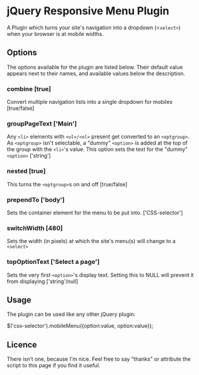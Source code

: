 # jQuery Responsive Menu Plugin
A Plugin which turns your site's navigation into a dropdown (<`select>`) when your browser is at mobile widths.

## Options
The options available for the plugin are listed below.
Their default value appears next to their names, and available values below the description.

### combine [true]
Convert multiple navigation lists into a single dropdown for mobiles
[true/false]

### groupPageText ['Main']
Any `<li>` elements with `<ul>/<ol>` present get converted to an `<optgroup>`.
As `<optgroup>` isn't selectable, a "dummy" `<option>` is added at the top of the group with the `<li>`'s value.
This option sets the text for the "dummy" `<option>`
['string']

### nested [true]
This turns the `<optgroup>`s on and off
[true/false]

### prependTo ['body']
Sets the container element for the menu to be put into.
['CSS-selector']

### switchWidth [480]
Sets the width (in pixels) at which the site's menu(s) will change to a `<select>`

### topOptionText ['Select a page']
Sets the very first `<option>`'s display text.
Setting this to NULL will prevent it from displaying
['string'/null]

## Usage
The plugin can be used like any other jQuery plugin:

$('css-selector').mobileMenu({option:value, option:value});

## Licence
There isn't one, because I'm nice.
Feel free to say "thanks" or attribute the script to this page if you find it useful.